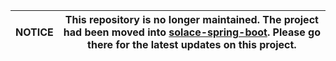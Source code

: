 | NOTICE | This repository is no longer maintained. The project had been moved into [solace-spring-boot](https://github.com/SolaceProducts/solace-spring-boot). Please go there for the latest updates on this project. |
| --- | --- |

